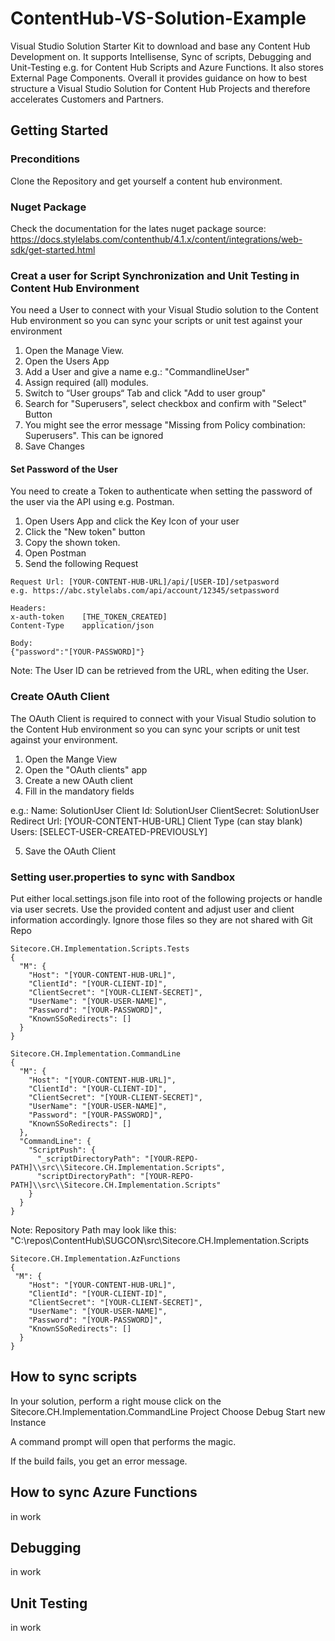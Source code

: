 # ContentHub-VS-Solution-Example
Visual Studio Solution Starter Kit to download and base any Content Hub Development on. It supports Intellisense, Sync of scripts, Debugging and Unit-Testing e.g. for Content Hub Scripts and Azure Functions. It also stores External Page Components. Overall it provides guidance on how to best structure a Visual Studio Solution for Content Hub Projects and therefore accelerates Customers and Partners.

## Getting Started

### Preconditions
Clone the Repository and get yourself a content hub environment.

### Nuget Package
Check the documentation for the lates nuget package source: https://docs.stylelabs.com/contenthub/4.1.x/content/integrations/web-sdk/get-started.html

### Creat a user for Script Synchronization and Unit Testing in Content Hub Environment
You need a User to connect with your Visual Studio solution to the Content Hub environment so you can sync your scripts or unit test against your environment
1. Open the Manage View.
2. Open the Users App
3. Add a User and give a name e.g.: "CommandlineUser"
4. Assign required (all) modules.
5. Switch to “User groups“ Tab and click "Add to user group"
6. Search for "Superusers", select  checkbox and confirm with "Select" Button
7. You might see the error message "Missing from Policy combination: Superusers". This can be ignored
8. Save Changes

#### Set Password of the User
You need to create a Token to authenticate when setting the password of the user via the API using e.g. Postman. 
1. Open Users App and click the Key Icon of  your user
2. Click the "New token" button
3. Copy the shown token.
4. Open Postman
5. Send the following Request
```
Request Url: [YOUR-CONTENT-HUB-URL]/api/[USER-ID]/setpasword
e.g. https://abc.stylelabs.com/api/account/12345/setpassword

Headers: 
x-auth-token 	[THE_TOKEN_CREATED]
Content-Type	application/json

Body:
{"password":"[YOUR-PASSWORD]"}
```
Note: The User ID can be retrieved from the URL, when editing the User.

### Create OAuth Client
The OAuth Client is required to connect with your Visual Studio solution to the Content Hub environment so you can sync your scripts or unit test against your environment.
1. Open the Mange View
2. Open the "OAuth clients" app
3. Create a new OAuth client
4. Fill in the mandatory fields

e.g.:
Name: SolutionUser
Client Id: SolutionUser
ClientSecret: SolutionUser
Redirect Url: [YOUR-CONTENT-HUB-URL]
Client Type (can stay blank)
Users: [SELECT-USER-CREATED-PREVIOUSLY]

5. Save the OAuth Client

### Setting user.properties to sync with Sandbox
Put either local.settings.json file into root of the following projects or handle via user secrets. Use the provided content and adjust user and client information accordingly. Ignore those files so they are not shared with Git Repo
```
Sitecore.CH.Implementation.Scripts.Tests
{
  "M": {
    "Host": "[YOUR-CONTENT-HUB-URL]",
    "ClientId": "[YOUR-CLIENT-ID]",
    "ClientSecret": "[YOUR-CLIENT-SECRET]",
    "UserName": "[YOUR-USER-NAME]",
    "Password": "[YOUR-PASSWORD]",
    "KnownSSoRedirects": []
  }
}
```
```
Sitecore.CH.Implementation.CommandLine
{
  "M": {
    "Host": "[YOUR-CONTENT-HUB-URL]",
    "ClientId": "[YOUR-CLIENT-ID]",
    "ClientSecret": "[YOUR-CLIENT-SECRET]",
    "UserName": "[YOUR-USER-NAME]",
    "Password": "[YOUR-PASSWORD]",
    "KnownSSoRedirects": []
  },
  "CommandLine": {
    "ScriptPush": {
      "_scriptDirectoryPath": "[YOUR-REPO-PATH]\\src\\Sitecore.CH.Implementation.Scripts",
      "scriptDirectoryPath": "[YOUR-REPO-PATH]\\src\\Sitecore.CH.Implementation.Scripts"
    }
  }
}
```
Note: Repository Path may look like this: "C:\\repos\\ContentHub\\SUGCON\\src\\Sitecore.CH.Implementation.Scripts

```
Sitecore.CH.Implementation.AzFunctions
{
 "M": {
    "Host": "[YOUR-CONTENT-HUB-URL]",
    "ClientId": "[YOUR-CLIENT-ID]",
    "ClientSecret": "[YOUR-CLIENT-SECRET]",
    "UserName": "[YOUR-USER-NAME]",
    "Password": "[YOUR-PASSWORD]",
    "KnownSSoRedirects": []
  }
}
```


## How to sync scripts
In your solution, perform a right mouse click on the Sitecore.CH.Implementation.CommandLine Project
Choose Debug
Start new Instance

A command prompt will open that performs the magic.

If the build fails, you get an error message.

## How to sync Azure Functions
in work

## Debugging
in work

## Unit Testing
in work
